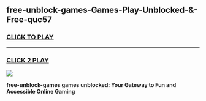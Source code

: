 
## free-unblock-games-Games-Play-Unblocked-&-Free-quc57
<h3>
<a href="https://premium76.site?title=free-unblock-games&ref=24A">CLICK TO PLAY</a></h3>
<hr>

<h3>
<a href="https://premium76.site?title=free-unblock-games&ref=24A">CLICK 2 PLAY</a>
  
</h3>

<a href="https://premium76.site?title=free-unblock-games&ref=24A"><img src="https://clearcache.store/games.png"></a>


**free-unblock-games games unblocked: Your Gateway to Fun and Accessible Online Gaming**
